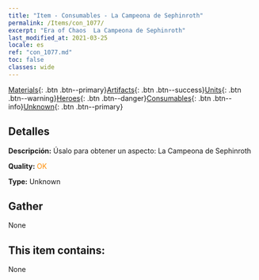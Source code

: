```yaml
---
title: "Item - Consumables - La Campeona de Sephinroth"
permalink: /Items/con_1077/
excerpt: "Era of Chaos  La Campeona de Sephinroth"
last_modified_at: 2021-03-25
locale: es
ref: "con_1077.md"
toc: false
classes: wide
---
```

 [Materials](/es/Items/){: .btn .btn--primary}[Artifacts](/es/Items/Artifacts/){: .btn .btn--success}[Units](/es/Items/Units/){: .btn .btn--warning}[Heroes](/es/Items/Heroes/){: .btn .btn--danger}[Consumables](/es/Items/Consumables/){: .btn .btn--info}[Unknown](/es/Items/Unknown/){: .btn .btn--primary}

## Detalles
 **Descripción:** Úsalo para obtener un aspecto: La Campeona de Sephinroth

 **Quality:** <span style="color: #FF8C00">OK</span>

 **Type:** Unknown

## Gather

  None

## This item contains:

  None


